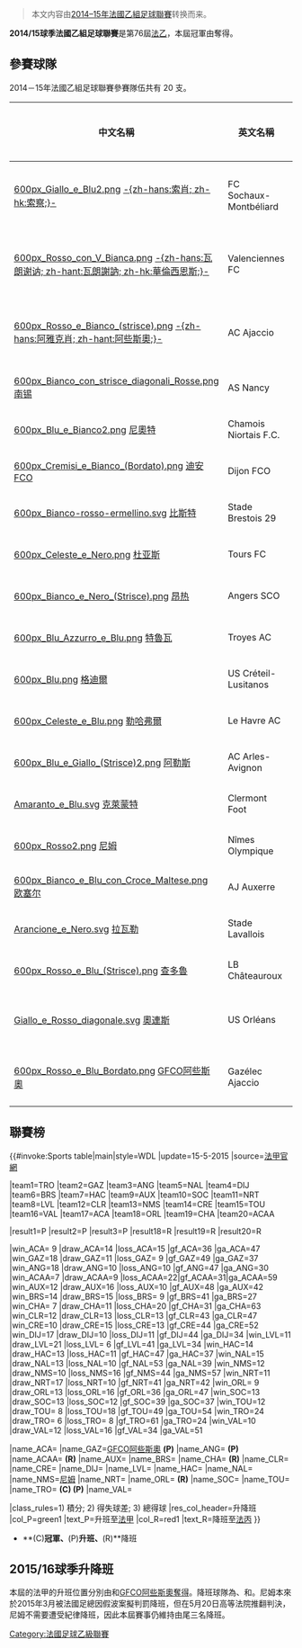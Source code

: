 > 本文内容由[2014–15年法國乙組足球聯賽](https://zh.wikipedia.org/wiki/2014–15年法國乙組足球聯賽)转换而来。


**2014/15球季法國乙組足球聯賽**是第76屆[法乙](https://zh.wikipedia.org/wiki/法乙 "wikilink")，本屆冠軍由奪得。

## 參賽球隊

2014－15年法國乙組足球聯賽參賽隊伍共有 20 支。

| 中文名稱                                                                                                                                                                                                                                             | 英文名稱                   | 所在城市                                                                                                                                                                                                                                                                                         | 上季成績      |
| ------------------------------------------------------------------------------------------------------------------------------------------------------------------------------------------------------------------------------------------------ | ---------------------- | -------------------------------------------------------------------------------------------------------------------------------------------------------------------------------------------------------------------------------------------------------------------------------------------- | --------- |
| [600px_Giallo_e_Blu2.png](https://zh.wikipedia.org/wiki/File:600px_Giallo_e_Blu2.png "fig:600px_Giallo_e_Blu2.png") [-{zh-hans:索肖; zh-hk:索察;}-](../Page/索肖足球俱乐部.md "wikilink")                                                                | FC Sochaux-Montbéliard | [Flag_of_Franche-Comté.svg](https://zh.wikipedia.org/wiki/File:Flag_of_Franche-Comté.svg "fig:Flag_of_Franche-Comté.svg") [法蘭琪-康堤](https://zh.wikipedia.org/wiki/法蘭琪-康堤 "wikilink")，[蒙贝利亚尔](../Page/蒙贝利亚尔.md "wikilink")                                                                   | 甲組 第 18 位 |
| [600px_Rosso_con_V_Bianca.png](https://zh.wikipedia.org/wiki/File:600px_Rosso_con_V_Bianca.png "fig:600px_Rosso_con_V_Bianca.png") [-{zh-hans:瓦朗谢讷; zh-hant:瓦朗謝訥; zh-hk:華倫西恩斯;}-](https://zh.wikipedia.org/wiki/瓦朗谢讷足球俱乐部 "wikilink")        | Valenciennes FC        | [Flag_of_Flemish_Region_(De_Vlaamse_Leeuw).svg](https://zh.wikipedia.org/wiki/File:Flag_of_Flemish_Region_\(De_Vlaamse_Leeuw\).svg "fig:Flag_of_Flemish_Region_(De_Vlaamse_Leeuw).svg") [北部-加来海峡](../Page/北部-加来海峡.md "wikilink")，[瓦朗谢讷](https://zh.wikipedia.org/wiki/瓦朗谢讷 "wikilink") | 甲組 第 19 位 |
| [600px_Rosso_e_Bianco_(strisce).png](https://zh.wikipedia.org/wiki/File:600px_Rosso_e_Bianco_\(strisce\).png "fig:600px_Rosso_e_Bianco_(strisce).png") [-{zh-hans:阿雅克肖; zh-hant:阿些斯奧;}-](https://zh.wikipedia.org/wiki/阿雅克肖足球俱乐部 "wikilink") | AC Ajaccio             | [Flag_of_Corsica.svg](https://zh.wikipedia.org/wiki/File:Flag_of_Corsica.svg "fig:Flag_of_Corsica.svg") [科西嘉岛](../Page/科西嘉岛.md "wikilink")，[阿雅克肖](../Page/阿雅克肖.md "wikilink")                                                                                                              | 甲組 第 20 位 |
| [600px_Bianco_con_strisce_diagonali_Rosse.png](https://zh.wikipedia.org/wiki/File:600px_Bianco_con_strisce_diagonali_Rosse.png "fig:600px_Bianco_con_strisce_diagonali_Rosse.png") [南锡](https://zh.wikipedia.org/wiki/南锡足球俱乐部 "wikilink")   | AS Nancy               | [Flag_of_Lorraine.svg](https://zh.wikipedia.org/wiki/File:Flag_of_Lorraine.svg "fig:Flag_of_Lorraine.svg") [洛林](../Page/洛林.md "wikilink")，[南锡](../Page/南锡.md "wikilink")                                                                                                                   | 第 4 位     |
| [600px_Blu_e_Bianco2.png](https://zh.wikipedia.org/wiki/File:600px_Blu_e_Bianco2.png "fig:600px_Blu_e_Bianco2.png") [尼奧特](../Page/尼奥尔岩羚羊足球俱乐部.md "wikilink")                                                                                  | Chamois Niortais F.C.  | [Poitou-Charentes_flag.svg](https://zh.wikipedia.org/wiki/File:Poitou-Charentes_flag.svg "fig:Poitou-Charentes_flag.svg") [普瓦图-夏朗德](../Page/普瓦图-夏朗德.md "wikilink")，[尼奧爾](https://zh.wikipedia.org/wiki/尼奧爾 "wikilink")                                                                      | 第 5 位     |
| [600px_Cremisi_e_Bianco_(Bordato).png](https://zh.wikipedia.org/wiki/File:600px_Cremisi_e_Bianco_\(Bordato\).png "fig:600px_Cremisi_e_Bianco_(Bordato).png") [迪安FCO](../Page/迪安FCO.md "wikilink")                                            | Dijon FCO              | [Flag_of_Bourgogne.svg](https://zh.wikipedia.org/wiki/File:Flag_of_Bourgogne.svg "fig:Flag_of_Bourgogne.svg") [勃艮第](../Page/勃艮第.md "wikilink")，[第戎](../Page/第戎.md "wikilink")                                                                                                              | 第 6 位     |
| [600px_Bianco-rosso-ermellino.svg](https://zh.wikipedia.org/wiki/File:600px_Bianco-rosso-ermellino.svg "fig:600px_Bianco-rosso-ermellino.svg") [比斯特](../Page/布雷斯特足球俱乐部.md "wikilink")                                                           | Stade Brestois 29      | [Flag_of_Brittany_(Gwenn_ha_du).svg](https://zh.wikipedia.org/wiki/File:Flag_of_Brittany_\(Gwenn_ha_du\).svg "fig:Flag_of_Brittany_(Gwenn_ha_du).svg") [布列塔尼](https://zh.wikipedia.org/wiki/布列塔尼 "wikilink")，[布雷斯特](https://zh.wikipedia.org/wiki/布雷斯特_\(法国\) "wikilink")               | 第 7 位     |
| [600px_Celeste_e_Nero.png](https://zh.wikipedia.org/wiki/File:600px_Celeste_e_Nero.png "fig:600px_Celeste_e_Nero.png") [杜亚斯](../Page/杜亚斯足球俱乐部.md "wikilink")                                                                                  | Tours FC               | [Flag_of_Centre-Val_de_Loire.svg](https://zh.wikipedia.org/wiki/File:Flag_of_Centre-Val_de_Loire.svg "fig:Flag_of_Centre-Val_de_Loire.svg") [中央區](https://zh.wikipedia.org/wiki/中央_\(大區\) "wikilink")，[圖爾](https://zh.wikipedia.org/wiki/圖爾 "wikilink")                                  | 第 8 位     |
| [600px_Bianco_e_Nero_(Strisce).png](https://zh.wikipedia.org/wiki/File:600px_Bianco_e_Nero_\(Strisce\).png "fig:600px_Bianco_e_Nero_(Strisce).png") [昂热](https://zh.wikipedia.org/wiki/昂热足球俱乐部 "wikilink")                                   | Angers SCO             | [Unofficial_flag_of_Pays-de-la-Loire.svg](https://zh.wikipedia.org/wiki/File:Unofficial_flag_of_Pays-de-la-Loire.svg "fig:Unofficial_flag_of_Pays-de-la-Loire.svg") [卢瓦尔河地区](https://zh.wikipedia.org/wiki/卢瓦尔河地区 "wikilink")，[昂熱](https://zh.wikipedia.org/wiki/昂熱 "wikilink")           | 第 9 位     |
| [600px_Blu_Azzurro_e_Blu.png](https://zh.wikipedia.org/wiki/File:600px_Blu_Azzurro_e_Blu.png "fig:600px_Blu_Azzurro_e_Blu.png") [特魯瓦](../Page/特魯瓦足球俱樂部.md "wikilink")                                                                        | Troyes AC              | [Champagne_Ardenne_flag.svg](https://zh.wikipedia.org/wiki/File:Champagne_Ardenne_flag.svg "fig:Champagne_Ardenne_flag.svg") [香槟-阿登](https://zh.wikipedia.org/wiki/香槟-阿登 "wikilink")，[特魯瓦](https://zh.wikipedia.org/wiki/特魯瓦 "wikilink")                                                   | 第 10 位    |
| [600px_Blu.png](https://zh.wikipedia.org/wiki/File:600px_Blu.png "fig:600px_Blu.png") [格迪爾](https://zh.wikipedia.org/wiki/格迪爾體育聯盟 "wikilink")                                                                                                   | US Créteil-Lusitanos   | [Flag_of_Île-de-France.svg](https://zh.wikipedia.org/wiki/File:Flag_of_Île-de-France.svg "fig:Flag_of_Île-de-France.svg") [法兰西岛](https://zh.wikipedia.org/wiki/法兰西岛 "wikilink")，[克雷泰伊](../Page/克雷泰伊.md "wikilink")                                                                         | 第 11 位    |
| [600px_Celeste_e_Blu.png](https://zh.wikipedia.org/wiki/File:600px_Celeste_e_Blu.png "fig:600px_Celeste_e_Blu.png") [勒哈弗爾](https://zh.wikipedia.org/wiki/勒阿弗尔足球俱乐部 "wikilink")                                                                | Le Havre AC            | [Haute-Normandie_flag.svg](https://zh.wikipedia.org/wiki/File:Haute-Normandie_flag.svg "fig:Haute-Normandie_flag.svg") [上諾曼地](https://zh.wikipedia.org/wiki/上諾曼地 "wikilink")，[勒阿弗尔](../Page/勒阿弗尔.md "wikilink")                                                                             | 第 12 位    |
| [600px_Blu_e_Giallo_(Strisce)2.png](https://zh.wikipedia.org/wiki/File:600px_Blu_e_Giallo_\(Strisce\)2.png "fig:600px_Blu_e_Giallo_(Strisce)2.png") [阿勒斯](https://zh.wikipedia.org/wiki/阿尔勒-阿维尼翁田径俱乐部 "wikilink")                            | AC Arles-Avignon       | [阿爾勒](../Page/阿爾勒.md "wikilink")                                                                                                                                                                                                                                                             | 第 13 位    |
| [Amaranto_e_Blu.svg](https://zh.wikipedia.org/wiki/File:Amaranto_e_Blu.svg "fig:Amaranto_e_Blu.svg") [克萊蒙特](https://zh.wikipedia.org/wiki/克莱蒙足球俱乐部 "wikilink")                                                                                 | Clermont Foot          | [克萊蒙費朗](https://zh.wikipedia.org/wiki/克萊蒙費朗 "wikilink")                                                                                                                                                                                                                                      | 第 14 位    |
| [600px_Rosso2.png](https://zh.wikipedia.org/wiki/File:600px_Rosso2.png "fig:600px_Rosso2.png") [尼姆](https://zh.wikipedia.org/wiki/尼姆奥林匹克足球俱乐部 "wikilink")                                                                                       | Nîmes Olympique        | [尼姆](../Page/尼姆.md "wikilink")                                                                                                                                                                                                                                                               | 第 15 位    |
| [600px_Bianco_e_Blu_con_Croce_Maltese.png](https://zh.wikipedia.org/wiki/File:600px_Bianco_e_Blu_con_Croce_Maltese.png "fig:600px_Bianco_e_Blu_con_Croce_Maltese.png") [欧塞尔](https://zh.wikipedia.org/wiki/欧塞尔足球俱乐部 "wikilink")            | AJ Auxerre             | [歐賽爾](https://zh.wikipedia.org/wiki/歐賽爾 "wikilink")                                                                                                                                                                                                                                          | 第 16 位    |
| [Arancione_e_Nero.svg](https://zh.wikipedia.org/wiki/File:Arancione_e_Nero.svg "fig:Arancione_e_Nero.svg") [拉瓦勒](https://zh.wikipedia.org/wiki/拉瓦勒足球俱乐部 "wikilink")                                                                            | Stade Lavallois        | [拉瓦勒](https://zh.wikipedia.org/wiki/拉瓦勒 "wikilink")                                                                                                                                                                                                                                          | 第 17 位    |
| [600px_Rosso_e_Blu_(Strisce).png](https://zh.wikipedia.org/wiki/File:600px_Rosso_e_Blu_\(Strisce\).png "fig:600px_Rosso_e_Blu_(Strisce).png") [查多魯](../Page/沙托鲁足球俱乐部.md "wikilink")                                                          | LB Châteauroux         | [沙托鲁](../Page/沙托鲁.md "wikilink")                                                                                                                                                                                                                                                             | 第 18 位    |
| [Giallo_e_Rosso_diagonale.svg](https://zh.wikipedia.org/wiki/File:Giallo_e_Rosso_diagonale.svg "fig:Giallo_e_Rosso_diagonale.svg") [奧連斯](https://zh.wikipedia.org/wiki/奧連斯體育聯盟 "wikilink")                                                    | US Orléans             | [奥尔良](../Page/奥尔良.md "wikilink")                                                                                                                                                                                                                                                             | 丙組 冠軍     |
| [600px_Rosso_e_Blu_Bordato.png](https://zh.wikipedia.org/wiki/File:600px_Rosso_e_Blu_Bordato.png "fig:600px_Rosso_e_Blu_Bordato.png") [GFCO阿些斯奧](https://zh.wikipedia.org/wiki/阿雅克肖加泽莱克 "wikilink")                                          | Gazélec Ajaccio        | [阿雅克肖](../Page/阿雅克肖.md "wikilink")                                                                                                                                                                                                                                                           | 丙組 季軍     |

## 聯賽榜

{{\#invoke:Sports table|main|style=WDL |update=15-5-2015 |source=[法甲官網](http://www.ligue1.com/ligue2/classement?cat=Gen)

|team1=TRO |team2=GAZ |team3=ANG |team5=NAL |team4=DIJ |team6=BRS |team7=HAC |team9=AUX |team10=SOC |team11=NRT |team8=LVL |team12=CLR |team13=NMS |team14=CRE |team15=TOU |team16=VAL |team17=ACA |team18=ORL |team19=CHA |team20=ACAA

|result1=P |result2=P |result3=P |result18=R |result19=R |result20=R

|win_ACA= 9 |draw_ACA=14 |loss_ACA=15 |gf_ACA=36 |ga_ACA=47 |win_GAZ=18 |draw_GAZ=11 |loss_GAZ= 9 |gf_GAZ=49 |ga_GAZ=37 |win_ANG=18 |draw_ANG=10 |loss_ANG=10 |gf_ANG=47 |ga_ANG=30 |win_ACAA=7 |draw_ACAA=9 |loss_ACAA=22|gf_ACAA=31|ga_ACAA=59 |win_AUX=12 |draw_AUX=16 |loss_AUX=10 |gf_AUX=48 |ga_AUX=42 |win_BRS=14 |draw_BRS=15 |loss_BRS= 9 |gf_BRS=41 |ga_BRS=27 |win_CHA= 7 |draw_CHA=11 |loss_CHA=20 |gf_CHA=31 |ga_CHA=63 |win_CLR=12 |draw_CLR=13 |loss_CLR=13 |gf_CLR=43 |ga_CLR=47 |win_CRE=10 |draw_CRE=15 |loss_CRE=13 |gf_CRE=44 |ga_CRE=52 |win_DIJ=17 |draw_DIJ=10 |loss_DIJ=11 |gf_DIJ=44 |ga_DIJ=34 |win_LVL=11 |draw_LVL=21 |loss_LVL= 6 |gf_LVL=41 |ga_LVL=34 |win_HAC=14 |draw_HAC=13 |loss_HAC=11 |gf_HAC=47 |ga_HAC=37 |win_NAL=15 |draw_NAL=13 |loss_NAL=10 |gf_NAL=53 |ga_NAL=39 |win_NMS=12 |draw_NMS=10 |loss_NMS=16 |gf_NMS=44 |ga_NMS=57 |win_NRT=11 |draw_NRT=17 |loss_NRT=10 |gf_NRT=41 |ga_NRT=42 |win_ORL= 9 |draw_ORL=13 |loss_ORL=16 |gf_ORL=36 |ga_ORL=47 |win_SOC=13 |draw_SOC=13 |loss_SOC=12 |gf_SOC=39 |ga_SOC=37 |win_TOU=12 |draw_TOU= 8 |loss_TOU=18 |gf_TOU=49 |ga_TOU=54 |win_TRO=24 |draw_TRO= 6 |loss_TRO= 8 |gf_TRO=61 |ga_TRO=24 |win_VAL=10 |draw_VAL=12 |loss_VAL=16 |gf_VAL=34 |ga_VAL=51

|name_ACA= |name_GAZ=[GFCO阿些斯奧](https://zh.wikipedia.org/wiki/GFCO阿些斯奧 "wikilink") **(P)** |name_ANG= **(P)** |name_ACAA= **(R)** |name_AUX= |name_BRS= |name_CHA= **(R)** |name_CLR= |name_CRE= |name_DIJ= |name_LVL= |name_HAC= |name_NAL= |name_NMS=[尼姆](../Page/尼姆奧林匹克.md "wikilink") |name_NRT= |name_ORL= **(R)** |name_SOC= |name_TOU= |name_TRO= **(C) (P)** |name_VAL=

|class_rules=1) 積分; 2) 得失球差; 3) 總得球 |res_col_header=升降班 |col_P=green1 |text_P=升班至[法甲](https://zh.wikipedia.org/wiki/2015/16球季法國甲組足球聯賽 "wikilink") |col_R=red1 |text_R=降班至[法丙](https://zh.wikipedia.org/wiki/2015/16球季法國丙組足球聯賽 "wikilink") }}

  - **(C)**冠軍、**(P)**升班、**(R)**降班

## 2015/16球季升降班

本屆的法甲的升班位置分別由和[GFCO阿些斯奧奪得](https://zh.wikipedia.org/wiki/GFCO阿些斯奧 "wikilink")。降班球隊為、和。尼姆本來於2015年3月被法國足總因假波案擬判罰降班，但在5月20日高等法院推翻判決，尼姆不需要遭受紀律降班，因此本屆賽事仍維持由尾三名降班。

[Category:法國足球乙級聯賽](https://zh.wikipedia.org/wiki/Category:法國足球乙級聯賽 "wikilink")